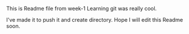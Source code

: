 This is Readme file from week-1
Learning git was really cool.

I've made it to push it and create directory. 
Hope I will edit this Readme soon.
